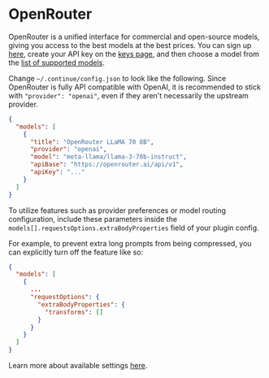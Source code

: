 # OpenRouter

OpenRouter is a unified interface for commercial and open-source models, giving you access to the best models at the best prices. You can sign up [here](https://openrouter.ai/signup), create your API key on the [keys page](https://openrouter.ai/keys), and then choose a model from the [list of supported models](https://openrouter.ai/models).

Change `~/.continue/config.json` to look like the following. Since OpenRouter is fully API compatible with OpenAI, it is recommended to stick with `"provider": "openai"`, even if they aren't necessarily the upstream provider.

```json title="~/.continue/config.json"
{
  "models": [
    {
      "title": "OpenRouter LLaMA 70 8B",
      "provider": "openai",
      "model": "meta-llama/llama-3-70b-instruct",
      "apiBase": "https://openrouter.ai/api/v1",
      "apiKey": "..."
    }
  ]
}
```

To utilize features such as provider preferences or model routing configuration, include these parameters inside the `models[].requestsOptions.extraBodyProperties` field of your plugin config.

For example, to prevent extra long prompts from being compressed, you can explicitly turn off the feature like so:

```json title="~/.continue/config.json"
{
  "models": [
    {
      ...
      "requestOptions": {
        "extraBodyProperties": {
          "transforms": []
        }
      }
    }
  ]
}
```

Learn more about available settings [here](https://openrouter.ai/docs).
